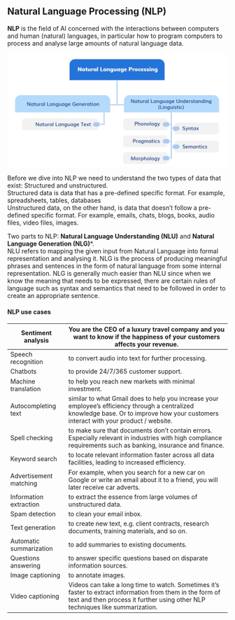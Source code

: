 ## Natural Language Processing (NLP)

**NLP** is the field of AI concerned with the interactions between computers and human (natural) languages, in particular how to program computers to process and analyse large amounts of natural language data.


![](misc/NLP.jpg)

Before we dive into NLP we need to understand the two types of data that exist: Structured and unstructured.    
Structured data is data that has a pre-defined specific format. For example, spreadsheets, tables, databases   
Unstructured data, on the other hand, is data that doesn’t follow a pre-defined specific format. For example, emails, chats, blogs, books, audio files, video files, images.   


Two parts to NLP: **Natural Language Understanding (NLU)** and **Natural Language Generation (NLG)***.    
NLU refers to mapping the given input from Natural Language into formal representation and analysing it.
NLG is the process of producing meaningful phrases and sentences in the form of natural language from some internal representation. NLG is generally much easier than NLU since
when we know the meaning that needs to be expressed, there are certain rules of language such as syntax and semantics that need to be followed in order to create an appropriate
sentence.

#### NLP use cases

|     Sentiment   analysis       |     You   are the CEO   of a luxury travel company and you want to know   if the happiness of your customers affects your revenue.                                                                               |
|--------------------------------|------------------------------------------------------------------------------------------------------------------------------------------------------------------------------------------------------------------|
|     Speech   recognition       |     to convert audio into text for further processing.                                                                                                                                                           |
|     Chatbots                   |     to provide 24/7/365 customer support.                                                                                                                                                                        |
|     Machine translation        |     to help   you reach new   markets with minimal investment.                                                                                                                                                   |
|     Autocompleting text        |     similar to what   Gmail does to   help you increase your employee’s efficiency   through a centralized knowledge base. Or to   improve how your   customers interact with your product / website.            |
|     Spell   checking           |     to make sure   that documents don’t   contain errors. Especially relevant in   industries with high   compliance requirements such   as banking, insurance and finance.                                      |
|     Keyword   search           |     to locate relevant information faster across all data facilities, leading to increased efficiency.                                                                                                           |
|     Advertisement matching     |     For example, when   you search for   a new car   on Google or write an   email about it   to a friend, you will later receive car adverts.                                                                   |
|     Information extraction     |     to extract the   essence from large   volumes of unstructured data.                                                                                                                                          |
|     Spam   detection           |     to clean   your email inbox.                                                                                                                                                                                 |
|     Text   generation          |     to create new   text, e.g. client   contracts, research documents, training materials, and so on.                                                                                                            |
|     Automatic summarization    |     to add summaries to existing   documents.                                                                                                                                                                    |
|     Questions answering        |     to answer specific questions based on   disparate information sources.                                                                                                                                       |
|     Image   captioning         |     to annotate images.                                                                                                                                                                                          |
|     Video   captioning         |     Videos can take a long time   to watch.     Sometimes   it’s faster to extract information from them in the form   of text and   then process it   further using other NLP techniques like summarization.    |
